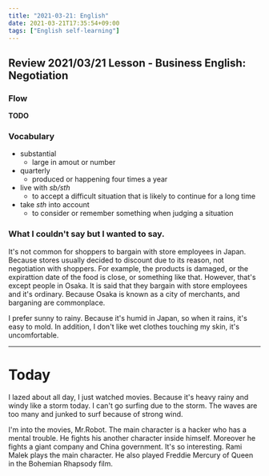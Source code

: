 ```yaml
---
title: "2021-03-21: English"
date: 2021-03-21T17:35:54+09:00
tags: ["English self-learning"]
---
```


## Review 2021/03/21 Lesson - Business English: Negotiation

### Flow

**TODO**

### Vocabulary

* substantial
    - large in amout or number
* quarterly
    - produced or happening four times a year
* live with *sb/sth*
    - to accept a difficult situation that is likely to continue for a long time
* take *sth* into account
    - to consider or remember something when judging a situation

### What I couldn't say but I wanted to say.

It's not common for shoppers to bargain with store employees in Japan.
Because stores usually decided to discount due to its reason, not negotiation with shoppers.
For example, the products is damaged, or the expirattion date of the food is close, or something like that.
However, that's except people in Osaka.
It is said that they bargain with store employees and it's ordinary.
Because Osaka is known as a city of merchants, and barganing are commonplace.

I prefer sunny to rainy.
Because it's humid in Japan, so when it rains, it's easy to mold.
In addition, I don't like wet clothes touching my skin, it's uncomfortable.

- - -

# Today

I lazed about all day, I just watched movies.
Because it's heavy rainy and windy like a storm today.
I can't go surfing due to the storm.
The waves are too many and junked to surf because of strong wind.

I'm into the movies, Mr.Robot.
The main character is a hacker who has a mental trouble.
He fights his another character inside himself.
Moreover he fights a giant company and China government.
It's so interesting.
Rami Malek plays the main character.
He also played Freddie Mercury of Queen in the Bohemian Rhapsody film.
